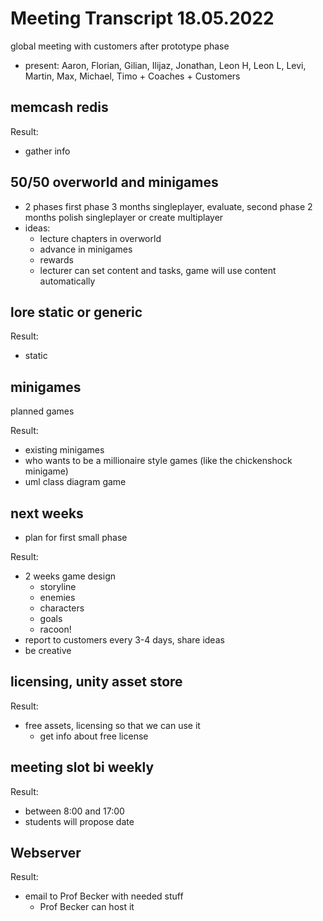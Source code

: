 # Meeting Transcript 18.05.2022

global meeting with customers after prototype phase

- present: Aaron, Florian, Gilian, Ilijaz, Jonathan, Leon H, Leon L, Levi, Martin, Max, Michael, Timo + Coaches + Customers

## memcash redis

Result:

- gather info

## 50/50 overworld and minigames

- 2 phases first phase 3 months singleplayer, evaluate, second phase 2 months polish singleplayer or create multiplayer
- ideas:
  - lecture chapters in overworld
  - advance in minigames
  - rewards
  - lecturer can set content and tasks, game will use content automatically

## lore static or generic

Result:

- static

## minigames

planned games

Result:

- existing minigames
- who wants to be a millionaire style games (like the chickenshock minigame)
- uml class diagram game

## next weeks

- plan for first small phase

Result:

- 2 weeks game design
  - storyline
  - enemies
  - characters
  - goals
  - racoon!
- report to customers every 3-4 days, share ideas
- be creative

## licensing, unity asset store

Result:

- free assets, licensing so that we can use it
  - get info about free license

## meeting slot bi weekly

Result:

- between 8:00 and 17:00
- students will propose date

## Webserver

Result:

- email to Prof Becker with needed stuff
  - Prof Becker can host it
